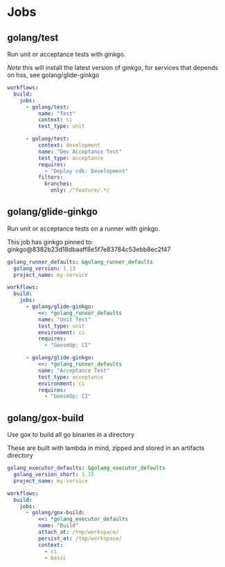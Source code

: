 # Jobs

## golang/test

Run unit or acceptance tests with ginkgo.

_Note_ this will install the latest version of ginkgo,
for services that depends on hss, see golang/glide-ginkgo


```yaml
workflows:
  build:
    jobs:
      - golang/test:
          name: "Test"
          context: ci
          test_type: unit

      - golang/test:
          context: development
          name: "Dev Acceptance Test"
          test_type: acceptance
          requires:
            - "Deploy cdk: Development"
          filters:
            branches:
              only: /^feature/.*/
```

## golang/glide-ginkgo

Run unit or acceptance tests on a runner with ginkgo.

This job has ginkgo pinned to: ginkgo@8382b23d18dbaaff8e5f7e83784c53ebb8ec2f47


```yaml
golang_runner_defaults: &golang_runner_defaults
  golang_version: 1.13
  project_name: my-service

workflows:
  build:
    jobs:
      - golang/glide-ginkgo:
          <<: *golang_runner_defaults
          name: "Unit Test"
          test_type: unit
          environment: ci
          requires:
            - "GooseUp: CI"

      - golang/glide-ginkgo:
          <<: *golang_runner_defaults
          name: "Acceptance Test"
          test_type: acceptance
          environment: ci
          requires:
            - "GooseUp: CI"
```

## golang/gox-build

Use gox to build all go binaries in a directory

These are built with lambda in mind, zipped and stored in an artifacts directory

```yaml
golang_executor_defaults: &golang_executor_defaults
  golang_version_short: 1.15
  project_name: my-service

workflows:
  build:
    jobs:
      - golang/gox-build:
          <<: *golang_executor_defaults
          name: "Build"
          attach_at: /tmp/workspace/
          persist_at: /tmp/workspace/
          context:
            - ci
            - basic

```
